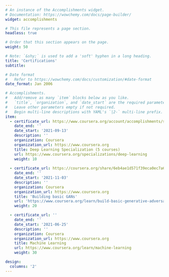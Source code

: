 ```yaml
---
# An instance of the Accomplishments widget.
# Documentation: https://wowchemy.com/docs/page-builder/
widget: accomplishments

# This file represents a page section.
headless: true

# Order that this section appears on the page.
weight: 50

# Note: `&shy;` is used to add a 'soft' hyphen in a long heading.
title: 'Certifications'
subtitle:

# Date format
#   Refer to https://wowchemy.com/docs/customization/#date-format
date_format: Jan 2006

# Accomplishments.
#   Add/remove as many `item` blocks below as you like.
#   `title`, `organization`, and `date_start` are the required parameters.
#   Leave other parameters empty if not required.
#   Begin multi-line descriptions with YAML's `|2-` multi-line prefix.
item:
  - certificate_url: https://www.coursera.org/account/accomplishments/specialization/D2HVR5LA7AKH
    date_end: ''
    date_start: '2021-09-13'
    description: ''
    organization: Coursera
    organization_url: https://www.coursera.org
    title: Deep Learning Specialization (5 courses)
    url: https://www.coursera.org/specializations/deep-learning
    weight: 10
    
  - certificate_url: https://coursera.org/share/6eb4ae1d571f39eca0ec7a6588b7a037
    date_end: ''
    date_start: '2021-11-03'
    description: ''
    organization: Coursera
    organization_url: https://www.coursera.org
    title: 'Building basic GANs'
    url: 'https://www.coursera.org/learn/build-basic-generative-adversarial-networks-gans'
    weight: 20

  - certificate_url: ''
    date_end: ''
    date_start: '2021-06-25'
    description: ''
    organization: Coursera
    organization_url: https://www.coursera.org
    title: Machine Learning
    url: https://www.coursera.org/learn/machine-learning
    weight: 30

design:
  columns: '2'
---
```

